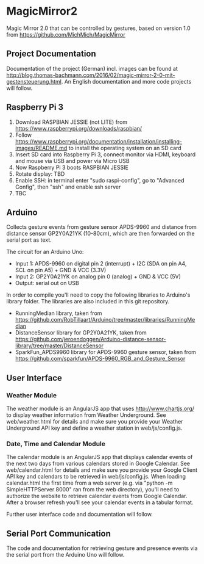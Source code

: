 # MagicMirror2
Magic Mirror 2.0 that can be controlled by gestures, based on version 1.0 from https://github.com/MichMich/MagicMirror

## Project Documentation
Documentation of the project (German) incl. images can be found at http://blog.thomas-bachmann.com/2016/02/magic-mirror-2-0-mit-gestensteuerung.html. An English documentation and more code projects will follow.

## Raspberry Pi 3
1.	Download RASPBIAN JESSIE (not LITE) from https://www.raspberrypi.org/downloads/raspbian/
1.	Follow https://www.raspberrypi.org/documentation/installation/installing-images/README.md to install the operating system on an SD card
1.	Insert SD card into Raspberry Pi 3, connect monitor via HDMI, keyboard and mouse via USB and power via Micro USB
1.	Now Raspberry Pi 3 boots RASPBIAN JESSIE
1.	Rotate display: TBD
1.	Enable SSH: in terminal enter "sudo raspi-config", go to "Advanced Config", then "ssh" and enable ssh server
1.	TBC

## Arduino
Collects gesture events from gesture sensor APDS-9960 and distance from distance sensor GP2Y0A21YK (10-80cm), which are then forwarded on the serial port as text.

The circuit for an Arduino Uno:
* Input 1: APDS-9960 on digital pin 2 (interrupt) + I2C (SDA on pin A4, SCL on pin A5) + GND & VCC (3.3V)
* Input 2: GP2Y0A21YK on analog pin 0 (analog) + GND & VCC (5V)
* Output: serial out on USB
  
In order to compile you'll need to copy the following libraries to Arduino's library folder. The libraries are also included in this git repository.
* RunningMedian library, taken from https://github.com/RobTillaart/Arduino/tree/master/libraries/RunningMedian
* DistanceSensor library for GP2Y0A21YK, taken from https://github.com/jeroendoggen/Arduino-distance-sensor-library/tree/master/DistanceSensor
* SparkFun_APDS9960 library for APDS-9960 gesture sensor, taken from https://github.com/sparkfun/APDS-9960_RGB_and_Gesture_Sensor

## User Interface
### Weather Module
The weather module is an AngularJS app that uses http://www.chartjs.org/ to display weather information from Weather Underground. See web/weather.html for details and make sure you provide your Weather Underground API key and define a weather station in web/js/config.js.

### Date, Time and Calendar Module
The calendar module is an AngularJS app that displays calendar events of the next two days from various calendars stored in Google Calendar. See web/calendar.html for details and make sure you provide your Google Client API key and calendars to be retrieved in web/js/config.js. When loading calendar.html the first time from a web server (e.g. via "python -m SimpleHTTPServer 8000" ran from the web directory), you'll need to authorize the website to retrieve calendar events from Google Calendar. After a browser refresh you'll see your calendar events in a tabular format.

Further user interface code and documentation will follow.

## Serial Port Communication
The code and documentation for retrieving gesture and presence events via the serial port from the Arduino Uno will follow.
